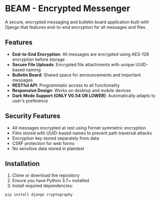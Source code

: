 # BEAM - Encrypted Messenger

A secure, encrypted messaging and bulletin board application built with Django that features end-to-end encryption for all messages and files.

## Features

- **End-to-End Encryption**: All messages are encrypted using AES-128 encryption before storage
- **Secure File Uploads**: Encrypted file attachments with unique UUID-based naming
- **Bulletin Board**: Shared space for announcements and important messages
- **RESTful API**: Programmatic access to all functionality
- **Responsive Design**: Works on desktop and mobile devices
- **Dark Mode Support (ONLY V0.54 OR LOWER)**: Automatically adapts to user's preference

## Security Features

- All messages encrypted at rest using Fernet symmetric encryption
- Files stored with UUID-based names to prevent path traversal attacks
- Encryption key stored separately from data
- CSRF protection for web forms
- No sensitive data stored in plaintext

## Installation

1. Clone or download the repository
2. Ensure you have Python 3.7+ installed
3. Install required dependencies:

```bash
pip install django cryptography
